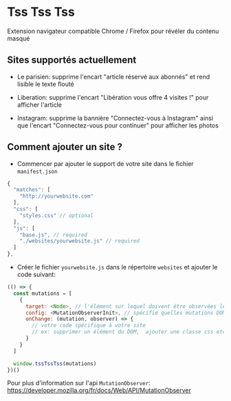 # Tss Tss Tss

Extension navigateur compatible Chrome / Firefox  pour révéler du contenu masqué

## Sites supportés actuellement

- Le parisien: supprime l'encart "article réservé aux abonnés" et rend lisible le texte flouté

- Liberation: supprime l'encart "Libération vous offre 4 visites !" pour afficher l'article

- Instagram: supprime la bannière "Connectez-vous à Instagram" ainsi que l'encart "Connectez-vous pour continuer" pour afficher les photos

## Comment ajouter un site ?

- Commencer par ajouter le support de votre site dans le fichier `manifest.json`

```javascript
{
  "matches": [
    "http://yourwebsite.com"
  ],
  "css": [
    "styles.css" // optional
  ],
  "js": [
    "base.js", // required
    "./websites/yourwebsite.js" // required
  ]
},
```

- Créer le fichier `yourwebsite.js` dans le répertoire `websites` et ajouter le code suivant:

```javascript
(() => {
  const mutations = [
    {
      target: <Node>, // l'élément sur lequel doivent être observées les mutations DOM
      config: <MutationObserverInit>, // spécifie quelles mutations DOM sont à rapporter
      onChange: (mutation, observer) => {
        // votre code spécifique à votre site
        // ex: supprimer un élément du DOM,  ajouter une classe css etc.
      }
    }
  ]

  window.tssTssTss(mutations)
})()
```

Pour plus d'information sur l'api `MutationObserver`: https://developer.mozilla.org/fr/docs/Web/API/MutationObserver